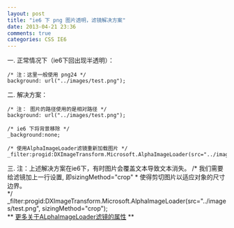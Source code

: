 ```yaml
---
layout: post
title: "ie6 下 png 图片透明，滤镜解决方案"
date: 2013-04-21 23:36
comments: true
categories: CSS IE6
---
```

一. 正常情况下（ie6下回出现半透明）：

    /* 注：这里一般使用 png24 */
    background: url("../images/test.png");

二. 解决方案：

    /* 注： 图片的路径使用的是相对路径 */
    background: url("../images/test.png");

    /* ie6 下将背景移除 */
    _background:none;   

    /* 使用AlphaImageLoader滤镜重新加载图片 */
    _filter:progid:DXImageTransform.Microsoft.AlphaImageLoader(src="../images/test.png");
<!-- more -->
三. 注：上述解决方案在ie6下，有时图片会覆盖文本导致文本消失。
    /* 我们需要给滤镜加上一行设置, 即sizingMethod="crop"
     * 使得剪切图片以适应对象的尺寸边界。  
     */
    _filter:progid:DXImageTransform.Microsoft.AlphaImageLoader(src="../images/test.png", sizingMethod="crop");    
**
[更多关于ALphaImageLoader滤镜的属性](http://hi.baidu.com/zygalcn/item/6f9946b8900c33d385dd79e6)
**
